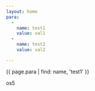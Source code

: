 ```yaml
---
layout: home
para:
  -
    name: test1
    value: val1
  -
    name: test2
    value: val2

---
```



{{ page.para | find: name, 'test1' }}


os5

